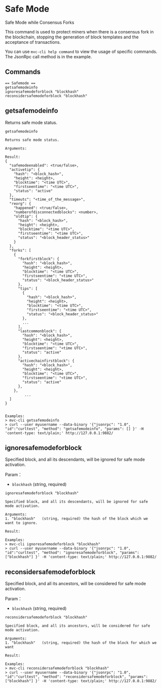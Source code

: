 # Safe Mode

Safe Mode while Consensus Forks

This command is used to protect miners when there is a consensus fork in the blockchain, stopping the generation of
block templates and the acceptance of transactions.

You can use `mvc-cli help command` to view the usage of specific commands. The JsonRpc call method is in the example.

## Commands

```text
== Safemode ==
getsafemodeinfo
ignoresafemodeforblock "blockhash"
reconsidersafemodeforblock "blockhash"
```

## getsafemodeinfo

Returns safe mode status.

```text
getsafemodeinfo

Returns safe mode status.

Arguments:

Result:
{
  "safemodeenabled": <true/false>,
  "activetip": {
    "hash": "<block_hash>",
    "height": <height>,
    "blocktime": "<time UTC>",
    "firstseentime": "<time UTC>",
    "status": "active"
  },
  "timeutc": "<time_of_the_message>",
  "reorg": {
    "happened": <true/false>,
    "numberofdisconnectedblocks": <number>,
    "oldtip": {
      "hash": "<block_hash>",
      "height": <height>,
      "blocktime": "<time UTC>",
      "firstseentime": "<time UTC>",
      "status": "<block_header_status>"
    }
  },
  "forks": [
    {
      "forkfirstblock": {
        "hash": "<block_hash>",
        "height": <height>,
        "blocktime": "<time UTC>",
        "firstseentime": "<time UTC>",
        "status": "<block_header_status>"
      },
      "tips": [
        {
          "hash": "<block_hash>",
          "height": <height>,
          "blocktime": "<time UTC>",
          "firstseentime": "<time UTC>",
          "status": "<block_header_status>"
        },
        ...
      ],
      "lastcommonblock": {
        "hash": "<block_hash>",
        "height": <height>,
        "blocktime": "<time UTC>",
        "firstseentime": "<time UTC>",
        "status": "active"
      },
      "activechainfirstblock": {
        "hash": "<block_hash>",
        "height": <height>,
        "blocktime": "<time UTC>",
        "firstseentime": "<time UTC>",
        "status": "active"
      },
    },
         ...
  ]
}


Examples:
> mvc-cli getsafemodeinfo
> curl --user myusername --data-binary '{"jsonrpc": "1.0", "id":"curltest", "method": "getsafemodeinfo", "params": [] }' -H 'content-type: text/plain;' http://127.0.0.1:9882/
```

## ignoresafemodeforblock

Specified block, and all its descendants, will be ignored for safe mode activation.

Param：

- `blockhash` (string, required)

```text
ignoresafemodeforblock "blockhash"

Specified block, and all its descendants, will be ignored for safe mode activation.

Arguments:
1. "blockhash"   (string, required) the hash of the block which we want to ignore.

Result:

Examples:
> mvc-cli ignoresafemodeforblock "blockhash"
> curl --user myusername --data-binary '{"jsonrpc": "1.0", "id":"curltest", "method": "ignoresafemodeforblock", "params": ["blockhash"] }' -H 'content-type: text/plain;' http://127.0.0.1:9882/
```

## reconsidersafemodeforblock

Specified block, and all its ancestors, will be considered for safe mode activation.

Param：

- `blockhash` (string, required)

```text
reconsidersafemodeforblock "blockhash"

Specified block, and all its ancestors, will be considered for safe mode activation.

Arguments:
1. "blockhash"   (string, required) the hash of the block for which we want

Result:

Examples:
> mvc-cli reconsidersafemodeforblock "blockhash"
> curl --user myusername --data-binary '{"jsonrpc": "1.0", "id":"curltest", "method": "reconsidersafemodeforblock", "params": ["blockhash"] }' -H 'content-type: text/plain;' http://127.0.0.1:9882/
```


